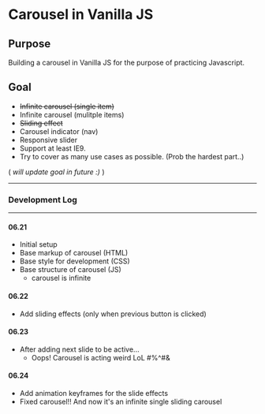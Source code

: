 # Carousel in Vanilla JS

## Purpose

Building a carousel in Vanilla JS for the purpose of practicing Javascript.

## Goal

- ~~Infinite carousel (single item)~~
- Infinite carousel (mulitple items)
- ~~Sliding effect~~
- Carousel indicator (nav)
- Responsive slider
- Support at least IE9. 
- Try to cover as many use cases as possible. (Prob the hardest part..)

( _will update goal in future :)_ )

___

### Development Log

___

#### 06.21

- Initial setup
- Base markup of carousel (HTML)
- Base style for development (CSS)
- Base structure of carousel (JS)
  - carousel is infinite

#### 06.22

- Add sliding effects (only when previous button is clicked)

#### 06.23
- After adding next slide to be active... 
  - Oops! Carousel is acting weird LoL #%^#&

#### 06.24
- Add animation keyframes for the slide effects
- Fixed carousel!! And now it's an infinite single sliding carousel
